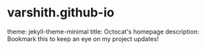 # varshith.github-io
theme: jekyll-theme-minimal
title: Octocat's homepage
description: Bookmark this to keep an eye on my project updates!
